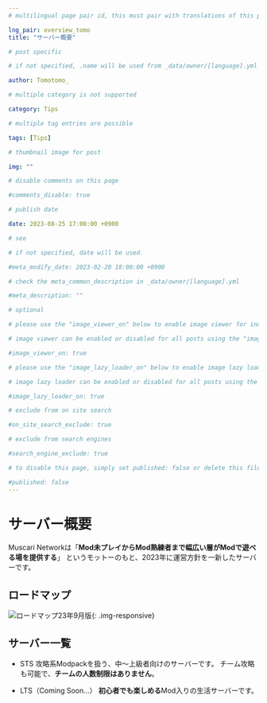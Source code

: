 ```yaml
---
# multilingual page pair id, this must pair with translations of this page. (This name must be unique)

lng_pair: overview_tomo
title: "サーバー概要"

# post specific

# if not specified, .name will be used from _data/owner/[language].yml

author: Tomotomo_

# multiple category is not supported

category: Tips

# multiple tag entries are possible

tags: [Tips]

# thumbnail image for post

img: ""

# disable comments on this page

#comments_disable: true

# publish date

date: 2023-08-25 17:00:00 +0900

# seo

# if not specified, date will be used.

#meta_modify_date: 2023-02-20 18:00:00 +0900

# check the meta_common_description in _data/owner/[language].yml

#meta_description: ""

# optional

# please use the "image_viewer_on" below to enable image viewer for individual pages or posts (_posts/ or [language]/_posts folders).

# image viewer can be enabled or disabled for all posts using the "image_viewer_posts: true" setting in _data/conf/main.yml.

#image_viewer_on: true

# please use the "image_lazy_loader_on" below to enable image lazy loader for individual pages or posts (_posts/ or [language]/_posts folders).

# image lazy loader can be enabled or disabled for all posts using the "image_lazy_loader_posts: true" setting in _data/conf/main.yml.

#image_lazy_loader_on: true

# exclude from on site search

#on_site_search_exclude: true

# exclude from search engines

#search_engine_exclude: true

# to disable this page, simply set published: false or delete this file

#published: false
---
```

# サーバー概要
Muscari Networkは「**Mod未プレイからMod熟練者まで幅広い層がModで遊べる場を提供する**」
というモットーのもと、2023年に運営方針を一新したサーバーです。

## ロードマップ
![ロードマップ23年9月版](https://i.imgur.com/F4pxQmp.png){: .img-responsive}

## サーバー一覧
 - STS
 攻略系Modpackを扱う、中～上級者向けのサーバーです。
 チーム攻略も可能で、**チームの人数制限はありません**。
 
 - LTS（Coming Soon...）
 **初心者でも楽しめる**Mod入りの生活サーバーです。
